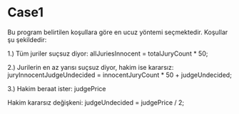 # Case1
Bu program belirtilen koşullara göre en ucuz yöntemi seçmektedir.
Koşullar şu şekildedir:

1.) Tüm juriler suçsuz diyor:
allJuriesInnocent = totalJuryCount * 50;

2.) Jurilerin en az yarısı suçsuz diyor, hakim ise kararsız:
juryInnocentJudgeUndecided = innocentJuryCount * 50 + judgeUndecided;

3.) Hakim beraat ister:
judgePrice

Hakim kararsız değişkeni: judgeUndecided = judgePrice / 2;
